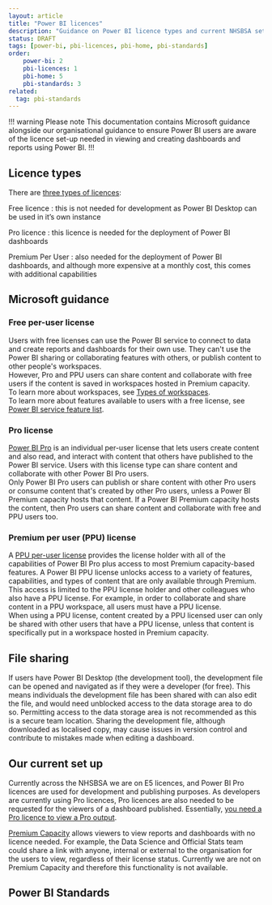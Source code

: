 ```yaml
---
layout: article
title: "Power BI licences"
description: "Guidance on Power BI licence types and current NHSBSA set-up"
status: DRAFT
tags: [power-bi, pbi-licences, pbi-home, pbi-standards]
order:
    power-bi: 2
    pbi-licences: 1
    pbi-home: 5
    pbi-standards: 3
related:
  tag: pbi-standards
---
```

!!! warning Please note
This documentation contains Microsoft guidance alongside our organisational guidance to ensure Power BI users are aware of the licence set-up needed in viewing and creating dashboards and reports using Power BI.
!!!  
  
## Licence types  
  
There are [three types of licences][link 1]:  

Free licence
: this is not needed for development as Power BI Desktop can be used in it’s own instance  

Pro licence
: this licence is needed for the deployment of Power BI dashboards  

Premium Per User
: also needed for the deployment of Power BI dashboards, and although more expensive at a monthly cost, this comes with additional capabilities

## Microsoft guidance  

### Free per-user license  
Users with free licenses can use the Power BI service to connect to data and create reports and dashboards for their own use. They can't use the Power BI sharing or collaborating features with others, or publish content to other people's workspaces.  
However, Pro and PPU users can share content and collaborate with free users if the content is saved in workspaces hosted in Premium capacity.  
To learn more about workspaces, see [Types of workspaces][link 4].  
To learn more about features available to users with a free license, see [Power BI service feature list][link 5].  

  
### Pro license  
[Power BI Pro][link 2] is an individual per-user license that lets users create content and also read, and interact with content that others have published to the Power BI service. Users with this license type can share content and collaborate with other Power BI Pro users.  
Only Power BI Pro users can publish or share content with other Pro users or consume content that's created by other Pro users, unless a Power BI Premium capacity hosts that content. If a Power BI Premium capacity hosts the content, then Pro users can share content and collaborate with free and PPU users too.  
  
### Premium per user (PPU) license  
A [PPU per-user license][link 3] provides the license holder with all of the capabilities of Power BI Pro plus access to most Premium capacity-based features. A Power BI PPU license unlocks access to a variety of features, capabilities, and types of content that are only available through Premium.  
This access is limited to the PPU license holder and other colleagues who also have a PPU license. For example, in order to collaborate and share content in a PPU workspace, all users must have a PPU license.  
When using a PPU license, content created by a PPU licensed user can only be shared with other users that have a PPU license, unless that content is specifically put in a workspace hosted in Premium capacity.  
  
    
## File sharing  
  
If users have Power BI Desktop (the development tool), the development file can be opened and navigated as if they were a developer (for free). This means individuals the development file has been shared with can also edit the file, and would need unblocked access to the data storage area to do so. Permitting access to the data storage area is not recommended as this is a secure team location. Sharing the development file, although downloaded as localised copy, may cause issues in version control and contribute to mistakes made when editing a dashboard.  
  
    
## Our current set up  
  
Currently across the NHSBSA we are on E5 licences, and Power BI Pro licences are used for development and publishing purposes. As developers are currently using Pro licences, Pro licences are also needed to be requested for the viewers of a dashboard published. Essentially, [you need a Pro licence to view a Pro output][link 6].  
  
[Premium Capacity][link 7] allows viewers to view reports and dashboards with no licence needed. For example, the Data Science and Official Stats team could share a link with anyone, internal or external to the organisation for the users to view, regardless of their license status. Currently we are not on Premium Capacity and therefore this functionality is not available.  


## Power BI Standards  
  


[link 1]: https://learn.microsoft.com/en-us/power-bi/fundamentals/service-features-license-type
[link 2]: https://learn.microsoft.com/en-us/power-bi/consumer/end-user-license#licenses
[link 3]: https://learn.microsoft.com/en-us/power-bi/consumer/end-user-license#licenses
[link 4]: https://learn.microsoft.com/en-us/power-bi/consumer/end-user-workspaces#types-of-workspaces
[link 5]: https://learn.microsoft.com/en-us/power-bi/consumer/end-user-features
[link 6]: https://community.fabric.microsoft.com/t5/Service/Licensing-requirements-for-viewing-a-shared-report/m-p/260914#:~:text=Yes.,be%20in%20a%20Premium%20capacity.
[link 7]: https://learn.microsoft.com/en-us/power-bi/fundamentals/service-features-license-type#premium-capacity